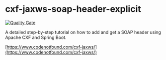 # cxf-jaxws-soap-header-explicit

[![Quality Gate](https://sonarqube.com/api/badges/gate?key=com.codenotfound:cxf-jaxws-soap-header-explicit)](https://sonarqube.com/dashboard/index/com.codenotfound:cxf-jaxws-soap-header-explicit)

A detailed step-by-step tutorial on how to add and get a SOAP header using Apache CXF and Spring Boot.

[https://www.codenotfound.com/cxf-jaxws/](https://www.codenotfound.com/cxf-jaxws/)
